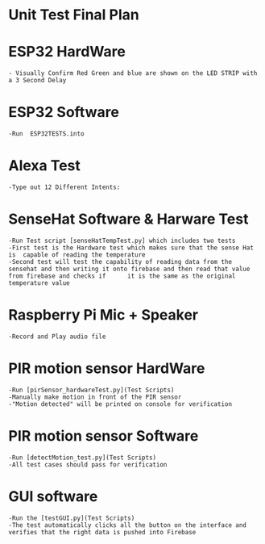 # Unit Test Final Plan 

# ESP32 HardWare
	- Visually Confirm Red Green and blue are shown on the LED STRIP with a 3 Second Delay
	
# ESP32 Software 
	-Run  ESP32TESTS.into

# Alexa Test 
	-Type out 12 Different Intents: 

# SenseHat Software & Harware Test
	-Run Test script [senseHatTempTest.py] which includes two tests
	-First test is the Hardware test which makes sure that the sense Hat is  capable of reading the temperature
	-Second test will test the capability of reading data from the sensehat and then writing it onto firebase and then read that value from firebase and checks if 		it is the same as the original temperature value

# Raspberry Pi Mic + Speaker 
	-Record and Play audio file

# PIR motion sensor HardWare
	-Run [pirSensor_hardwareTest.py](Test Scripts)
	-Manually make motion in front of the PIR sensor
	-"Motion detected" will be printed on console for verification

# PIR motion sensor Software
	-Run [detectMotion_test.py](Test Scripts)
	-All test cases should pass for verification

# GUI software 
	-Run the [testGUI.py](Test Scripts)
	-The test automatically clicks all the button on the interface and verifies that the right data is pushed into Firebase
